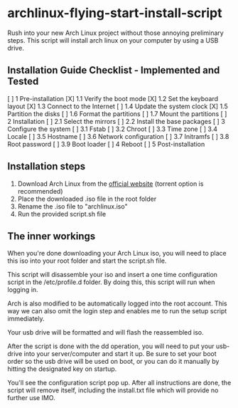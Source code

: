 # archlinux-flying-start-install-script
Rush into your new Arch Linux project without those annoying preliminary steps.
This script will install arch linux on your computer by using a USB drive.

## Installation Guide Checklist - Implemented and Tested
[ ] 1 Pre-installation
[X] 1.1 Verify the boot mode
[X] 1.2 Set the keyboard layout
[X] 1.3 Connect to the Internet
[ ] 1.4 Update the system clock
[X] 1.5 Partition the disks
[ ] 1.6 Format the partitions
[ ] 1.7 Mount the partitions
[ ] 2 Installation
[ ] 2.1 Select the mirrors
[ ] 2.2 Install the base packages
[ ] 3 Configure the system
[ ] 3.1 Fstab
[ ] 3.2 Chroot
[ ] 3.3 Time zone
[ ] 3.4 Locale
[ ] 3.5 Hostname
[ ] 3.6 Network configuration
[ ] 3.7 Initramfs
[ ] 3.8 Root password
[ ] 3.9 Boot loader
[ ] 4 Reboot
[ ] 5 Post-installation

## Installation steps
1. Download Arch Linux from the [official website](https://www.archlinux.org/download/)
(torrent option is recommended)
2. Place the downloaded .iso file in the root folder
3. Rename the .iso file to "archlinux.iso"
4. Run the provided script.sh file

## The inner workings
When you're done downloading your Arch Linux iso, you will need to place this iso into your root folder and start the script.sh file.

This script will disassemble your iso and insert a one time configuration script in the /etc/profile.d folder.
By doing this, this script will run when logging in.

Arch is also modified to be automatically logged into the root account. This way we can also omit the login step and enables me to run the setup script immediately.

Your usb drive will be formatted and will flash the reassembled iso.

After the script is done with the dd operation, you will need to put your usb-drive into your server/computer and start it up.
Be sure to set your boot order so the usb drive will be used on boot, or you can do it manually by hitting the designated key on startup.

You'll see the configuration script pop up. After all instructions are done, the script will remove itself, including the install.txt file which will provide no further use IMO.
